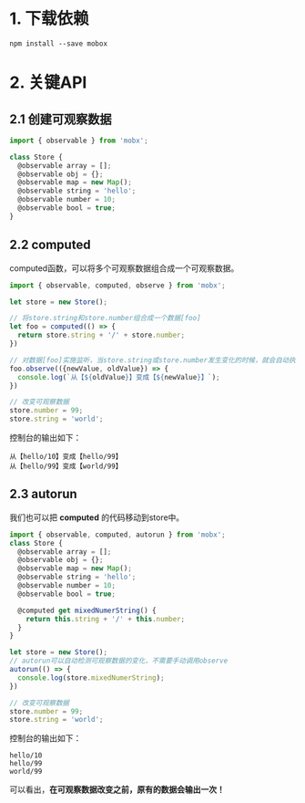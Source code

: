 # 1. 下载依赖

```text
npm install --save mobox
```

# 2. 关键API

## 2.1 创建可观察数据

```javascript
import { observable } from 'mobx';

class Store {
  @observable array = [];
  @observable obj = {};
  @observable map = new Map();
  @observable string = 'hello';
  @observable number = 10;
  @observable bool = true;
}
```

## 2.2 computed

computed函数，可以将多个可观察数据组合成一个可观察数据。

```javascript
import { observable, computed, observe } from 'mobx';

let store = new Store();

// 将store.string和store.number组合成一个数据[foo]
let foo = computed(() => {
  return store.string + '/' + store.number;
})

// 对数据[foo]实施监听，当store.string或store.number发生变化的时候，就会自动执行
foo.observe(({newValue, oldValue}) => {
  console.log(`从【${oldValue}】变成【${newValue}】`);
})

// 改变可观察数据
store.number = 99;
store.string = 'world';
```

控制台的输出如下：
```text
从【hello/10】变成【hello/99】
从【hello/99】变成【world/99】
```

## 2.3 autorun

我们也可以把 **computed** 的代码移动到store中。
```javascript
import { observable, computed, autorun } from 'mobx';
class Store {
  @observable array = [];
  @observable obj = {};
  @observable map = new Map();
  @observable string = 'hello';
  @observable number = 10;
  @observable bool = true;

  @computed get mixedNumerString() {
    return this.string + '/' + this.number;
  }
}

let store = new Store();
// autorun可以自动检测可观察数据的变化，不需要手动调用observe
autorun(() => {
  console.log(store.mixedNumerString);
})

// 改变可观察数据
store.number = 99;
store.string = 'world';
```

控制台的输出如下：
```text
hello/10
hello/99
world/99
```

可以看出，**在可观察数据改变之前，原有的数据会输出一次！**